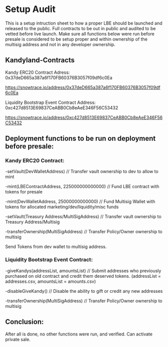 # Setup Audit

This is a setup intruction sheet to how a proper LBE should be launched and released to the public. Full contracts to be out in public and audited to be vetted before live launch. Make sure all functions below were run before presale is considered to be setup proper and within ownership of the multisig address and not in any developer ownership.

## Kandyland-Contracts

Kandy ERC20 Contract Adress: 0x37deD665a387a6f170FB60376B3057f09df6c0Ea

https://snowtrace.io/address/0x37deD665a387a6f170FB60376B3057f09df6c0Ea

Liquidity Bootstrap Event Contract Address: 0xc427d8513E69837CeABB0Cb8eAeE346F56C53432

https://snowtrace.io/address/0xc427d8513E69837CeABB0Cb8eAeE346F56C53432




## Deployment functions to be run on deployment before presale: 



### Kandy ERC20 Contract:

-setVault(DevWalletAddress) // Transfer vault ownership to dev to allow to mint

-mint(LBEContractAddress, 225000000000000) // Fund LBE contract with tokens for presale

-mint(DevWalletAddress, 25000000000000) // Fund Multisig Wallet with tokens for allocated marketing/dev/liquidity/misc funds

-setVault(Treasury Address/MultiSigAddress) // Transfer vault ownership to Treasury Address/Multisig

-transferOwnership(MultiSigAddress) // Transfer Policy/Owner ownership to multisig

Send Tokens from dev wallet to multisig address.


### Liquidity Bootstrap Event Contract:

-giveKandys(addressList, amountsList) // Submit addresses who previously purchased on old contract and credit them deserved tokens. (addressList = addresses.csv, amountsList = amounts.csv)

-disableGiveKandy() // Disable the ability to gift or credit any new addresses

-transferOwnership(MultiSigAddress) // Transfer Policy/Owner ownership to multisig


## Conclusion:

After all is done, no other functions were run, and verified. Can activate private sale. 
